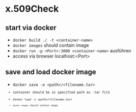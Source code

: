 # x.509Check


## start via docker
- <code>docker build ./ -t \<container-name\></code>
- <code>docker images</code> should contain image
- <code>docker run -p \<Port\>:3000 \<container-name\></code> ausführen
- access via browser localhost:\<Port\>


## save and load docker image
- <code>docker save -o \<path\>/\<filename.tar\><code>
- container should be in specified path as .tar file
- <code>docker load -i \<path\>/\<filename.tar\><code>
- <code>docker images</code> should contain image